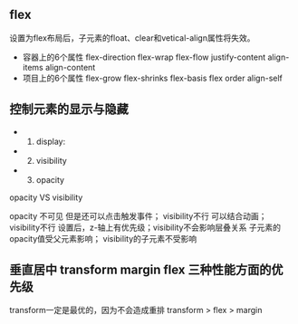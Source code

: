 ## flex
设置为flex布局后，子元素的float、clear和vetical-align属性将失效。
- 容器上的6个属性
    flex-direction
    flex-wrap
    flex-flow
    justify-content
    align-items
    align-content
- 项目上的6个属性
    flex-grow
    flex-shrinks
    flex-basis
    flex
    order
    align-self

## 控制元素的显示与隐藏
- 1. display:
- 2. visibility
- 3. opacity

opacity VS visibility

opacity 不可见 但是还可以点击触发事件； visibility不行
        可以结合动画；visibility不行
        设置后，z-轴上有优先级；visibility不会影响层叠关系
        子元素的opacity值受父元素影响； visibility的子元素不受影响

## 垂直居中 transform margin flex 三种性能方面的优先级
transform一定是最优的，因为不会造成重排
transform > flex > margin